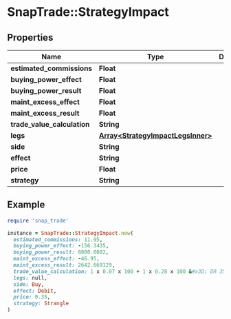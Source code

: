# SnapTrade::StrategyImpact

## Properties

| Name | Type | Description | Notes |
| ---- | ---- | ----------- | ----- |
| **estimated_commissions** | **Float** |  | [optional] |
| **buying_power_effect** | **Float** |  | [optional] |
| **buying_power_result** | **Float** |  | [optional] |
| **maint_excess_effect** | **Float** |  | [optional] |
| **maint_excess_result** | **Float** |  | [optional] |
| **trade_value_calculation** | **String** |  | [optional] |
| **legs** | [**Array&lt;StrategyImpactLegsInner&gt;**](StrategyImpactLegsInner.md) |  | [optional] |
| **side** | **String** |  | [optional] |
| **effect** | **String** |  | [optional] |
| **price** | **Float** |  | [optional] |
| **strategy** | **String** |  | [optional] |

## Example

```ruby
require 'snap_trade'

instance = SnapTrade::StrategyImpact.new(
  estimated_commissions: 11.95,
  buying_power_effect: -156.3435,
  buying_power_result: 8800.0882,
  maint_excess_effect: -46.95,
  maint_excess_result: 2642.669129,
  trade_value_calculation: 1 x 0.07 x 100 + 1 x 0.28 x 100 &#x3D; DR 35.00 CAD,
  legs: null,
  side: Buy,
  effect: Debit,
  price: 0.35,
  strategy: Strangle
)
```


